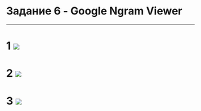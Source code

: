 # Задание 6 - Google Ngram Viewer
***********
# 1 ![](https://pp.userapi.com/c846416/v846416077/1ca35/FUl1I3NJ54M.jpg)
# 2 ![](https://pp.userapi.com/c846416/v846416077/1ca3e/wJ6SQS63S00.jpg)
# 3 ![](https://pp.userapi.com/c845123/v845123524/2405f/JPtCAEKlYU0.jpg)
